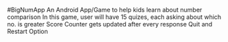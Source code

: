 #BigNumApp
An Android App/Game to help kids learn about number comparison
In this game, user will have 15 quizes, each asking about which no. is greater
Score Counter gets updated after every response
Quit and Restart Option
